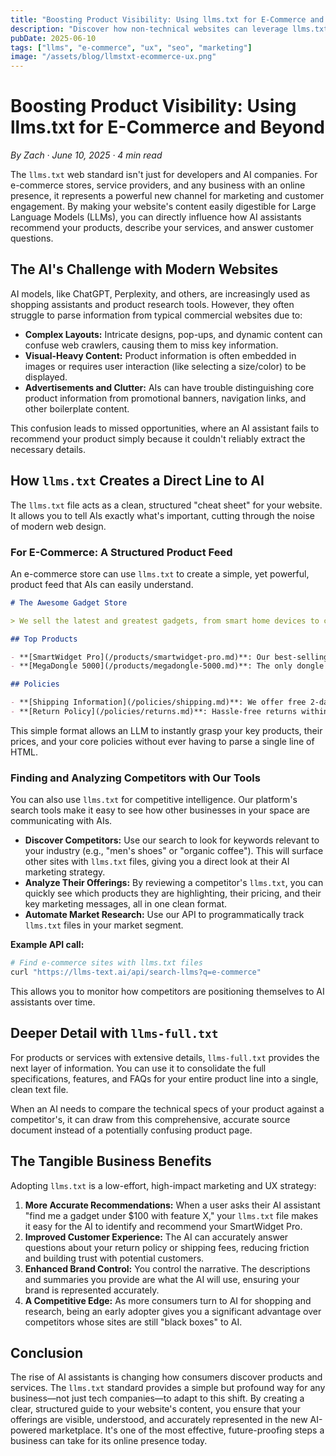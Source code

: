 ```yaml
---
title: "Boosting Product Visibility: Using llms.txt for E-Commerce and Beyond"
description: "Discover how non-technical websites can leverage llms.txt to enhance product discovery, improve AI-powered recommendations, and gain a competitive edge in the age of AI assistants."
pubDate: 2025-06-10
tags: ["llms", "e-commerce", "ux", "seo", "marketing"]
image: "/assets/blog/llmstxt-ecommerce-ux.png"
---
```


# Boosting Product Visibility: Using llms.txt for E-Commerce and Beyond

_By Zach · June 10, 2025 · 4 min read_

The `llms.txt` web standard isn't just for developers and AI companies. For e-commerce stores, service providers, and any business with an online presence, it represents a powerful new channel for marketing and customer engagement. By making your website's content easily digestible for Large Language Models (LLMs), you can directly influence how AI assistants recommend your products, describe your services, and answer customer questions.

## The AI's Challenge with Modern Websites

AI models, like ChatGPT, Perplexity, and others, are increasingly used as shopping assistants and product research tools. However, they often struggle to parse information from typical commercial websites due to:

- **Complex Layouts:** Intricate designs, pop-ups, and dynamic content can confuse web crawlers, causing them to miss key information.
- **Visual-Heavy Content:** Product information is often embedded in images or requires user interaction (like selecting a size/color) to be displayed.
- **Advertisements and Clutter:** AIs can have trouble distinguishing core product information from promotional banners, navigation links, and other boilerplate content.

This confusion leads to missed opportunities, where an AI assistant fails to recommend your product simply because it couldn't reliably extract the necessary details.

## How `llms.txt` Creates a Direct Line to AI

The `llms.txt` file acts as a clean, structured "cheat sheet" for your website. It allows you to tell AIs exactly what's important, cutting through the noise of modern web design.

### For E-Commerce: A Structured Product Feed

An e-commerce store can use `llms.txt` to create a simple, yet powerful, product feed that AIs can easily understand.

```markdown
# The Awesome Gadget Store

> We sell the latest and greatest gadgets, from smart home devices to cutting-edge accessories. All orders come with a 30-day money-back guarantee.

## Top Products

- **[SmartWidget Pro](/products/smartwidget-pro.md)**: Our best-selling widget. Features include A, B, and C. Price: $99.99
- **[MegaDongle 5000](/products/megadongle-5000.md)**: The only dongle you'll ever need. Compatible with all major devices. Price: $49.99

## Policies

- **[Shipping Information](/policies/shipping.md)**: We offer free 2-day shipping on all orders over $50.
- **[Return Policy](/policies/returns.md)**: Hassle-free returns within 30 days of purchase.
```

This simple format allows an LLM to instantly grasp your key products, their prices, and your core policies without ever having to parse a single line of HTML.

### Finding and Analyzing Competitors with Our Tools

You can also use `llms.txt` for competitive intelligence. Our platform's search tools make it easy to see how other businesses in your space are communicating with AIs.

- **Discover Competitors:** Use our search to look for keywords relevant to your industry (e.g., "men's shoes" or "organic coffee"). This will surface other sites with `llms.txt` files, giving you a direct look at their AI marketing strategy.
- **Analyze Their Offerings:** By reviewing a competitor's `llms.txt`, you can quickly see which products they are highlighting, their pricing, and their key marketing messages, all in one clean format.
- **Automate Market Research:** Use our API to programmatically track `llms.txt` files in your market segment.

**Example API call:**
```bash
# Find e-commerce sites with llms.txt files
curl "https://llms-text.ai/api/search-llms?q=e-commerce"
```

This allows you to monitor how competitors are positioning themselves to AI assistants over time.

## Deeper Detail with `llms-full.txt`

For products or services with extensive details, `llms-full.txt` provides the next layer of information. You can use it to consolidate the full specifications, features, and FAQs for your entire product line into a single, clean text file.

When an AI needs to compare the technical specs of your product against a competitor's, it can draw from this comprehensive, accurate source document instead of a potentially confusing product page.

## The Tangible Business Benefits

Adopting `llms.txt` is a low-effort, high-impact marketing and UX strategy:

1.  **More Accurate Recommendations:** When a user asks their AI assistant "find me a gadget under $100 with feature X," your `llms.txt` file makes it easy for the AI to identify and recommend your SmartWidget Pro.
2.  **Improved Customer Experience:** The AI can accurately answer questions about your return policy or shipping fees, reducing friction and building trust with potential customers.
3.  **Enhanced Brand Control:** You control the narrative. The descriptions and summaries you provide are what the AI will use, ensuring your brand is represented accurately.
4.  **A Competitive Edge:** As more consumers turn to AI for shopping and research, being an early adopter gives you a significant advantage over competitors whose sites are still "black boxes" to AI.

## Conclusion

The rise of AI assistants is changing how consumers discover products and services. The `llms.txt` standard provides a simple but profound way for any business—not just tech companies—to adapt to this shift. By creating a clear, structured guide to your website's content, you ensure that your offerings are visible, understood, and accurately represented in the new AI-powered marketplace. It's one of the most effective, future-proofing steps a business can take for its online presence today.
